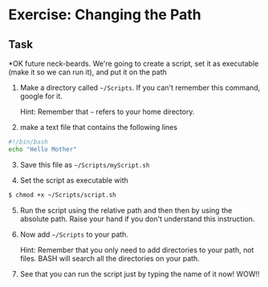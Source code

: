# Exercise: Changing the Path

## Task

*OK future neck-beards. We're going to create a script, set it as executable (make it so we can run it), and put it on the path

1. Make a directory called `~/Scripts`. If you can't remember this command, google for it.

   Hint: Remember that `~` refers to your home directory.
   
2. make a text file that contains the following lines

```bash
#!/bin/bash
echo "Hello Mother"
```

3.  Save this file as `~/Scripts/myScript.sh`

4. Set the script as executable with

```bash
$ chmod +x ~/Scripts/script.sh
```

5. Run the script using the relative path and then then by using the absolute path. Raise your hand if you don't understand this instruction. 

6. Now add `~/Scripts` to your path.

   Hint: Remember that you only need to add directories to your path, not files. BASH will search all the directories on your path.

7. See that you can run the script just by typing the name of it now! WOW!!
